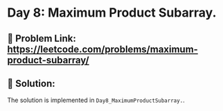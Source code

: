 

# Day 8: Maximum Product Subarray.

## 🔗 Problem Link: https://leetcode.com/problems/maximum-product-subarray/


## 📝 Solution:
The solution is implemented in `Day8_MaximumProductSubarray.`.
